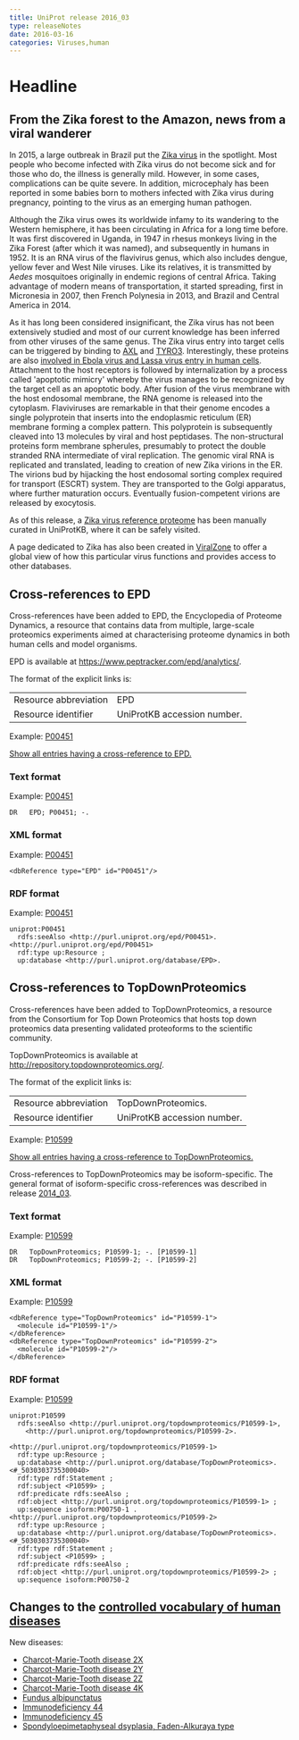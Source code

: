 ```yaml
---
title: UniProt release 2016_03
type: releaseNotes
date: 2016-03-16
categories: Viruses,human
---
```


# Headline

## From the Zika forest to the Amazon, news from a viral wanderer

In 2015, a large outbreak in Brazil put the [Zika virus](http://viralzone.expasy.org/all_by_species/6756.html) in the spotlight. Most people who become infected with Zika virus do not become sick and for those who do, the illness is generally mild. However, in some cases, complications can be quite severe. In addition, microcephaly has been reported in some babies born to mothers infected with Zika virus during pregnancy, pointing to the virus as an emerging human pathogen.

Although the Zika virus owes its worldwide infamy to its wandering to the Western hemisphere, it has been circulating in Africa for a long time before. It was first discovered in Uganda, in 1947 in rhesus monkeys living in the Zika Forest (after which it was named), and subsequently in humans in 1952. It is an RNA virus of the flavivirus genus, which also includes dengue, yellow fever and West Nile viruses. Like its relatives, it is transmitted by _Aedes_ mosquitoes originally in endemic regions of central Africa. Taking advantage of modern means of transportation, it started spreading, first in Micronesia in 2007, then French Polynesia in 2013, and Brazil and Central America in 2014.

As it has long been considered insignificant, the Zika virus has not been extensively studied and most of our current knowledge has been inferred from other viruses of the same genus. The Zika virus entry into target cells can be triggered by binding to [AXL](https://www.uniprot.org/uniprotkb/P30530) and [TYRO3](https://www.uniprot.org/uniprotkb/Q06418). Interestingly, these proteins are also [involved in Ebola virus and Lassa virus entry in human cells](http://www.ncbi.nlm.nih.gov/pubmed/?term=PMID:%2026085147). Attachment to the host receptors is followed by internalization by a process called 'apoptotic mimicry' whereby the virus manages to be recognized by the target cell as an apoptotic body. After fusion of the virus membrane with the host endosomal membrane, the RNA genome is released into the cytoplasm. Flaviviruses are remarkable in that their genome encodes a single polyprotein that inserts into the endoplasmic reticulum (ER) membrane forming a complex pattern. This polyprotein is subsequently cleaved into 13 molecules by viral and host peptidases. The non-structural proteins form membrane spherules, presumably to protect the double stranded RNA intermediate of viral replication. The genomic viral RNA is replicated and translated, leading to creation of new Zika virions in the ER. The virions bud by hijacking the host endosomal sorting complex required for transport (ESCRT) system. They are transported to the Golgi apparatus, where further maturation occurs. Eventually fusion-competent virions are released by exocytosis.

As of this release, a [Zika virus reference proteome](https://www.uniprot.org/uniprotkb/Q32ZE1) has been manually curated in UniProtKB, where it can be safely visited.

A page dedicated to Zika has also been created in [ViralZone](http://viralzone.expasy.org/all_by_species/6756.html) to offer a global view of how this particular virus functions and provides access to other databases.

## Cross-references to EPD

Cross-references have been added to EPD, the Encyclopedia of Proteome Dynamics, a resource that contains data from multiple, large-scale proteomics experiments aimed at characterising proteome dynamics in both human cells and model organisms.

EPD is available at <https://www.peptracker.com/epd/analytics/>.

The format of the explicit links is:

|                       |                             |
| :-------------------- | :-------------------------- |
| Resource abbreviation | EPD                         |
| Resource identifier   | UniProtKB accession number. |

Example: [P00451](https://www.uniprot.org/uniprotkb/P00451)

[Show all entries having a cross-reference to EPD.](https://www.uniprot.org/uniprotkb?query=database%3Aepd)

### Text format

Example: [P00451](https://rest.uniprot.org/uniprotkb/P00451.txt)

    DR   EPD; P00451; -.

### XML format

Example: [P00451](https://rest.uniprot.org/uniprotkb/P00451.xml)

    <dbReference type="EPD" id="P00451"/>

### RDF format

Example: [P00451](https://rest.uniprot.org/uniprotkb/P00451.ttl)

    uniprot:P00451
      rdfs:seeAlso <http://purl.uniprot.org/epd/P00451>.
    <http://purl.uniprot.org/epd/P00451>
      rdf:type up:Resource ;
      up:database <http://purl.uniprot.org/database/EPD>.

## Cross-references to TopDownProteomics

Cross-references have been added to TopDownProteomics, a resource from the Consortium for Top Down Proteomics that hosts top down proteomics data presenting validated proteoforms to the scientific community.

TopDownProteomics is available at <http://repository.topdownproteomics.org/>.

The format of the explicit links is:

|                       |                             |
| :-------------------- | :-------------------------- |
| Resource abbreviation | TopDownProteomics.          |
| Resource identifier   | UniProtKB accession number. |

Example: [P10599](https://www.uniprot.org/uniprotkb/P10599)

[Show all entries having a cross-reference to TopDownProteomics.](https://www.uniprot.org/uniprotkb?query=database%3Atopdownproteomics)

Cross-references to TopDownProteomics may be isoform-specific. The general format of isoform-specific cross-references was described in release [2014_03](https://www.uniprot.org/release-notes/2014-03-19-release).

### Text format

Example: [P10599](https://rest.uniprot.org/uniprotkb/P10599.txt)

    DR   TopDownProteomics; P10599-1; -. [P10599-1]
    DR   TopDownProteomics; P10599-2; -. [P10599-2]

### XML format

Example: [P10599](https://rest.uniprot.org/uniprotkb/P10599.xml)

    <dbReference type="TopDownProteomics" id="P10599-1">
      <molecule id="P10599-1"/>
    </dbReference>
    <dbReference type="TopDownProteomics" id="P10599-2">
      <molecule id="P10599-2"/>
    </dbReference>

### RDF format

Example: [P10599](https://rest.uniprot.org/uniprotkb/P10599.ttl)

    uniprot:P10599
      rdfs:seeAlso <http://purl.uniprot.org/topdownproteomics/P10599-1>,
        <http://purl.uniprot.org/topdownproteomics/P10599-2>.

    <http://purl.uniprot.org/topdownproteomics/P10599-1>
      rdf:type up:Resource ;
      up:database <http://purl.uniprot.org/database/TopDownProteomics>.
    <#_5030303735300040>
      rdf:type rdf:Statement ;
      rdf:subject <P10599> ;
      rdf:predicate rdfs:seeAlso ;
      rdf:object <http://purl.uniprot.org/topdownproteomics/P10599-1> ;
      up:sequence isoform:P00750-1 .
    <http://purl.uniprot.org/topdownproteomics/P10599-2>
      rdf:type up:Resource ;
      up:database <http://purl.uniprot.org/database/TopDownProteomics>.
    <#_5030303735300040>
      rdf:type rdf:Statement ;
      rdf:subject <P10599> ;
      rdf:predicate rdfs:seeAlso ;
      rdf:object <http://purl.uniprot.org/topdownproteomics/P10599-2> ;
      up:sequence isoform:P00750-2

## Changes to the [controlled vocabulary of human diseases](https://ftp.uniprot.org/pub/databases/uniprot/current_release/knowledgebase/complete/docs/humdisease)

New diseases:

- [Charcot-Marie-Tooth disease 2X](https://www.uniprot.org/diseases/DI-04588)
- [Charcot-Marie-Tooth disease 2Y](https://www.uniprot.org/diseases/DI-04589)
- [Charcot-Marie-Tooth disease 2Z](https://www.uniprot.org/diseases/DI-04590)
- [Charcot-Marie-Tooth disease 4K](https://www.uniprot.org/diseases/DI-04591)
- [Fundus albipunctatus](https://www.uniprot.org/diseases/DI-04584)
- [Immunodeficiency 44](https://www.uniprot.org/diseases/DI-04585)
- [Immunodeficiency 45](https://www.uniprot.org/diseases/DI-04586)
- [Spondyloepimetaphyseal dsyplasia, Faden-Alkuraya type](https://www.uniprot.org/diseases/DI-04587)
